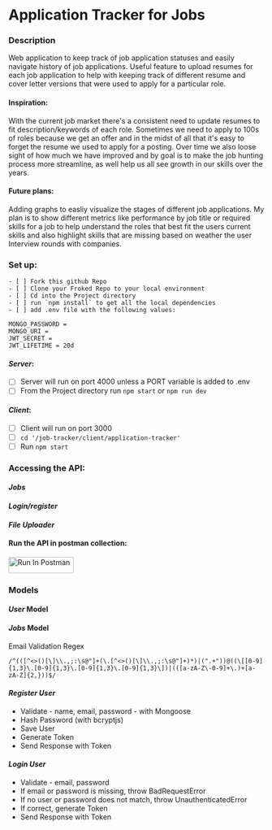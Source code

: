 # Application Tracker for Jobs #

### Description

Web application to keep track of job application statuses and easily navigate history of job applications. Useful feature to upload resumes for each job application to help with keeping track of different resume and cover letter versions that were used to apply for a particular role.  

#### Inspiration:
With the current job market there's a consistent need to update resumes to fit description/keywords of each role. Sometimes we need to apply to 100s of roles because we get an offer and in the midst of all that it's easy to forget the resume we used to apply for a posting. Over time we also loose sight of how much we have improved and by goal is to make the job hunting process more streamline, as well help us all see growth in our skills over the years.

#### Future plans: 
Adding graphs to easliy visualize the stages of different job applications. My plan is to show different metrics like performance by job title or required skills for a job to help understand the roles that best fit the users current skills and also highlight skills that are missing based on weather the user Interview rounds with companies. 
### Set up: 
	- [ ] Fork this github Repo
	- [ ] Clone your Froked Repo to your local environment 
	- [ ] Cd into the Project directory
	- [ ] run `npm install` to get all the local dependencies
	- [ ] add .env file with the following values: 
```
MONGO_PASSWORD = 
MONGO_URI = 
JWT_SECRET = 
JWT_LIFETIME = 20d
```
#### _Server_: 
- [ ] Server will run on port 4000 unless a PORT variable is added to .env
- [ ] From the Project directory run `npm start` or `npm run dev`
  
#### _Client_: 
- [ ] Client will run on port 3000
- [ ] `cd '/job-tracker/client/application-tracker'`
- [ ] Run `npm start`
  
### Accessing the API:
#### _Jobs_
#### _Login/register_
#### _File Uploader_
  
#### Run the API in postman collection:
  [<img src="https://run.pstmn.io/button.svg" alt="Run In Postman" style="width: 128px; height: 32px;">](https://god.gw.postman.com/run-collection/31110876-56c4a6d8-1428-4660-b80b-a30708a90081?action=collection%2Ffork&source=rip_markdown&collection-url=entityId%3D31110876-56c4a6d8-1428-4660-b80b-a30708a90081%26entityType%3Dcollection%26workspaceId%3D4676b0ec-26e7-4b06-9708-a5f4babe2015)
  

### Models
#### _User_ Model
#### _Jobs_ Model

Email Validation Regex

```regex
/^(([^<>()[\]\\.,;:\s@"]+(\.[^<>()[\]\\.,;:\s@"]+)*)|(".+"))@((\[[0-9]{1,3}\.[0-9]{1,3}\.[0-9]{1,3}\.[0-9]{1,3}\])|(([a-zA-Z\-0-9]+\.)+[a-zA-Z]{2,}))$/
```

#### _Register User_

- Validate - name, email, password - with Mongoose
- Hash Password (with bcryptjs)
- Save User
- Generate Token
- Send Response with Token

#### _Login User_

- Validate - email, password
- If email or password is missing, throw BadRequestError
- If no user or password does not match, throw UnauthenticatedError
- If correct, generate Token
- Send Response with Token
